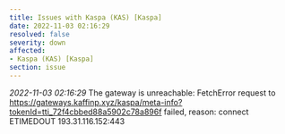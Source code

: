 ```yaml
---
title: Issues with Kaspa (KAS) [Kaspa]
date: 2022-11-03 02:16:29
resolved: false
severity: down
affected:
- Kaspa (KAS) [Kaspa]
section: issue
---
```


*2022-11-03 02:16:29* The gateway is unreachable: FetchError request to https://gateways.kaffinp.xyz/kaspa/meta-info?tokenId=tti_72f4cbbed88a5902c78a896f failed, reason: connect ETIMEDOUT 193.31.116.152:443